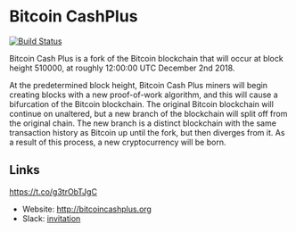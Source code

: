 # Bitcoin CashPlus

[![Build Status](https://travis-ci.org/bitcoincashplus/bitcoincashplus.svg?branch=master)](https://travis-ci.org/bitcoincashplus/bitcoincashplus)

Bitcoin Cash Plus is a fork of the Bitcoin blockchain that will occur at block height 510000, at roughly 12:00:00 UTC December 2nd 2018.

At the predetermined block height, Bitcoin Cash Plus miners will begin creating blocks with a new proof-of-work algorithm, and this will cause a bifurcation of the Bitcoin blockchain. The original Bitcoin blockchain will continue on unaltered, but a new branch of the blockchain will split off from the original chain. The new branch is a distinct blockchain with the same transaction history as Bitcoin up until the fork, but then diverges from it. As a result of this process, a new cryptocurrency will be born.

## Links
https://t.co/g3trObTJgC
* Website: http://bitcoincashplus.org
* Slack: [invitation](https://slackpass.io/bitcoincashplus)

